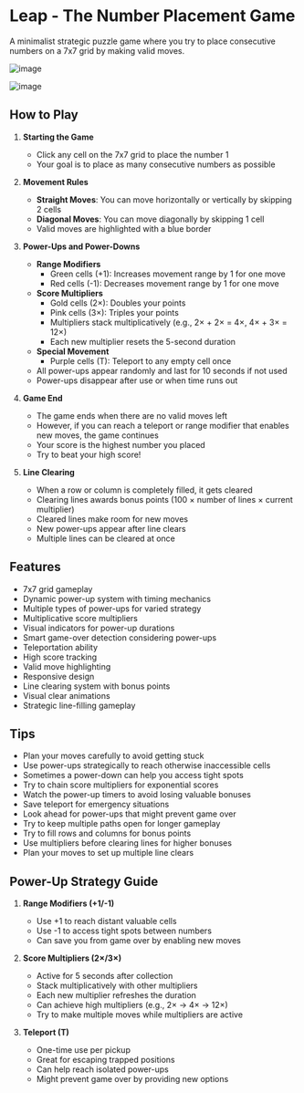 # Leap - The Number Placement Game

A minimalist strategic puzzle game where you try to place consecutive numbers on a 7x7 grid by making valid moves.

![image](https://github.com/user-attachments/assets/beb5d92e-0523-4138-bafb-836d3bb6b889)

![image](https://github.com/user-attachments/assets/1a4e6ebe-121d-4b1b-acfa-3e10733c6982)

## How to Play

1. **Starting the Game**
   - Click any cell on the 7x7 grid to place the number 1
   - Your goal is to place as many consecutive numbers as possible

2. **Movement Rules**
   - **Straight Moves**: You can move horizontally or vertically by skipping 2 cells
   - **Diagonal Moves**: You can move diagonally by skipping 1 cell
   - Valid moves are highlighted with a blue border

3. **Power-Ups and Power-Downs**
   - **Range Modifiers**
     - Green cells (+1): Increases movement range by 1 for one move
     - Red cells (-1): Decreases movement range by 1 for one move
   - **Score Multipliers**
     - Gold cells (2×): Doubles your points
     - Pink cells (3×): Triples your points
     - Multipliers stack multiplicatively (e.g., 2× + 2× = 4×, 4× + 3× = 12×)
     - Each new multiplier resets the 5-second duration
   - **Special Movement**
     - Purple cells (T): Teleport to any empty cell once
   - All power-ups appear randomly and last for 10 seconds if not used
   - Power-ups disappear after use or when time runs out

4. **Game End**
   - The game ends when there are no valid moves left
   - However, if you can reach a teleport or range modifier that enables new moves, the game continues
   - Your score is the highest number you placed
   - Try to beat your high score!

5. **Line Clearing**
   - When a row or column is completely filled, it gets cleared
   - Clearing lines awards bonus points (100 × number of lines × current multiplier)
   - Cleared lines make room for new moves
   - New power-ups appear after line clears
   - Multiple lines can be cleared at once

## Features

- 7x7 grid gameplay
- Dynamic power-up system with timing mechanics
- Multiple types of power-ups for varied strategy
- Multiplicative score multipliers
- Visual indicators for power-up durations
- Smart game-over detection considering power-ups
- Teleportation ability
- High score tracking
- Valid move highlighting
- Responsive design
- Line clearing system with bonus points
- Visual clear animations
- Strategic line-filling gameplay

## Tips

- Plan your moves carefully to avoid getting stuck
- Use power-ups strategically to reach otherwise inaccessible cells
- Sometimes a power-down can help you access tight spots
- Try to chain score multipliers for exponential scores
- Watch the power-up timers to avoid losing valuable bonuses
- Save teleport for emergency situations
- Look ahead for power-ups that might prevent game over
- Try to keep multiple paths open for longer gameplay
- Try to fill rows and columns for bonus points
- Use multipliers before clearing lines for higher bonuses
- Plan your moves to set up multiple line clears

## Power-Up Strategy Guide

1. **Range Modifiers (+1/-1)**
   - Use +1 to reach distant valuable cells
   - Use -1 to access tight spots between numbers
   - Can save you from game over by enabling new moves

2. **Score Multipliers (2×/3×)**
   - Active for 5 seconds after collection
   - Stack multiplicatively with other multipliers
   - Each new multiplier refreshes the duration
   - Can achieve high multipliers (e.g., 2× → 4× → 12×)
   - Try to make multiple moves while multipliers are active

3. **Teleport (T)**
   - One-time use per pickup
   - Great for escaping trapped positions
   - Can help reach isolated power-ups
   - Might prevent game over by providing new options
